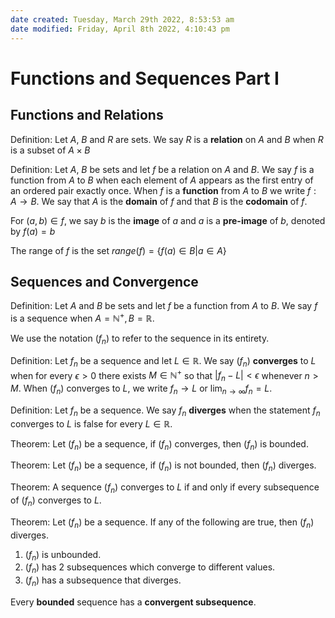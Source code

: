 ```yaml
---
date created: Tuesday, March 29th 2022, 8:53:53 am
date modified: Friday, April 8th 2022, 4:10:43 pm
---
```


# Functions and Sequences Part I

## Functions and Relations

Definition: Let $A$, $B$ and $R$ are sets. We say $R$ is a **relation** on $A$ and $B$ when $R$ is a subset of $A \times B$

Definition: Let $A$, $B$ be sets and let $f$ be a relation on $A$ and $B$. We say $f$ is a function from $A$ to $B$ when each element of $A$ appears as the first entry of an ordered pair exactly once. When $f$ is a **function** from $A$ to $B$ we write $f: A \to B$. We say that $A$ is the **domain** of $f$ and that $B$ is the **codomain** of $f$.

For $(a, b) \in f$, we say $b$ is the **image** of $a$ and $a$ is a **pre-image** of $b$, denoted by $f(a) = b$

The range of $f$ is the set $range(f) = \{f(a) \in B | a \in A\}$

## Sequences and Convergence

Definition: Let $A$ and $B$ be sets and let $f$ be a function from $A$ to $B$. We say $f$ is a sequence when $A = \mathbb N^+, B = \mathbb R$.

We use the notation $(f_n)$ to refer to the sequence in its entirety.

Definition: Let $f_n$ be a sequence and let $L \in \mathbb R$. We say $(f_n)$ **converges** to $L$ when for every $\epsilon > 0$ there exists $M \in \mathbb N^+$ so that $|f_n - L| < \epsilon$ whenever $n > M$. When $(f_n)$ converges to $L$, we write $f_n \to L$ or $\lim _{n \to \infty} f_n = L$.

Definition: Let $f_n$ be a sequence. We say $f_n$ **diverges** when the statement $f_n$ converges to $L$ is false for every $L \in \mathbb R$.

Theorem: Let $(f_n)$ be a sequence, if $(f_n)$ converges, then $(f_n)$ is bounded.

Theorem: Let $(f_n)$ be a sequence, if $(f_n)$ is not bounded, then $(f_n)$ diverges.

Theorem: A sequence $(f_n)$ converges to $L$ if and only if every subsequence of $(f_n)$ converges to $L$.

Theorem: Let $(f_n)$ be a sequence. If any of the following are true, then $(f_n)$ diverges.

1. $(f_n)$ is unbounded.
2. $(f_n)$ has 2 subsequences which converge to different values.
3. $(f_n)$ has a subsequence that diverges.

Every **bounded** sequence has a **convergent subsequence**.
